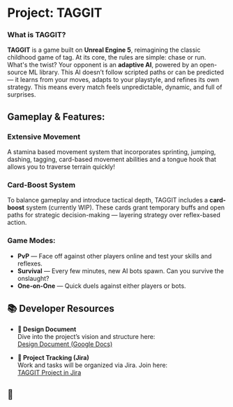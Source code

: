 # Project: TAGGIT

### What is TAGGIT?

**TAGGIT** is a game built on **Unreal Engine 5**, reimagining the classic childhood game of tag. At its core, the rules are simple: chase or run. What's the twist? Your opponent is an **adaptive AI**, powered by an open-source ML library.
This AI doesn’t follow scripted paths or can be predicted — it learns from your moves, adapts to your playstyle, and refines its own strategy. This means every match feels unpredictable, dynamic, and full of surprises.

## Gameplay & Features:
### Extensive Movement
A stamina based movement system that incorporates sprinting, jumping, dashing, tagging, card-based movement abilities and a tongue hook that allows you to traverse terrain quickly!

### Card-Boost System  
To balance gameplay and introduce tactical depth, TAGGIT includes a **card-boost** system (currently WIP). These cards grant temporary buffs and open paths for strategic decision-making — layering strategy over reflex-based action.

### Game Modes:  
- **PvP** — Face off against other players online and test your skills and reflexes.  
- **Survival** — Every few minutes, new AI bots spawn. Can you survive the onslaught?  
- **One-on-One** — Quick duels against either players or bots.


## 📚 Developer Resources

- **📄 Design Document**  
  Dive into the project’s vision and structure here:  
  [Design Document (Google Docs)](https://docs.google.com/document/d/1y-zjIfR6l5XR5Q8lMKd7cEIrTGCZYUAzF4B31ZDhMl8/edit?usp=sharing)  
  
- **📌 Project Tracking (Jira)**  
  Work and tasks will be organized via Jira. Join here:  
  [TAGGIT Project in Jira](https://kailexiprojecttag.atlassian.net/jira/software/projects/SCRUM/boards/1/timeline?atlOrigin=eyJpIjoiZGM4OGE5MzM5MDA1NDFhZGI3MDQzNWZkZmJjOWNiN2MiLCJwIjoiaiJ9)  


## 🎉
